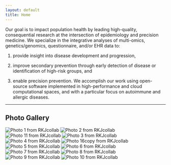 ```yaml
---
layout: default
title: Home
---
```



Our goal is to impact population health by leading high-quality, consequential research at the intersection of epidemiology and precision medicine. 
We specialize in the integrative analyses of multi-omics, genetics/genomics, questionnaire, and/or EHR data to: 

1) provide insight into disease development and progression, 

2) improve secondary prevention through early detection of disease or identification of high-risk groups, and 

3) enable precision prevention. We accomplish our work using open-source software implemented in high-performance and cloud computational spaces, and with a particular focus on autoimmune and allergic diseases. 


---

## Photo Gallery

<div class="gallery">
  <img src="images/hp5.jpg" alt="Photo 1 from RKJcollab">
  <img src="images/hp2.jpg" alt="Photo 2 from RKJcollab">
  <img src="images/hp9.jpg" alt="Photo 11 from RKJcollab">
  <img src="images/hp10.jpg" alt="Photo 3 from RKJcollab">
  <img src="images/hp12.jpg" alt="Photo 4 from RKJcollab">
  <img src="images/hp13.jpg" alt="Photo 16copy from RKJcollab">
  <img src="images/hp14.jpg" alt="Photo 5 from RKJcollab">
  <img src="images/hp1.jpg" alt="Photo 6 from RKJcollab"> 
  <img src="images/hp4.jpg" alt="Photo 7 from RKJcollab">
  <img src="images/hp7.jpg" alt="Photo 8 from RKJcollab">
  <img src="images/hp3.jpg" alt="Photo 9 from RKJcollab">
  <img src="images/hp16.jpg" alt="Photo 10 from RKJcollab">

</div>

